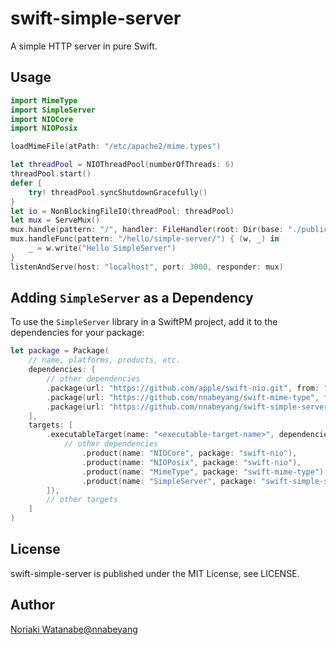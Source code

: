 # swift-simple-server

A simple HTTP server in pure Swift.

## Usage

```swift
import MimeType
import SimpleServer
import NIOCore
import NIOPosix

loadMimeFile(atPath: "/etc/apache2/mime.types")

let threadPool = NIOThreadPool(numberOfThreads: 6)
threadPool.start()
defer {
    try! threadPool.syncShutdownGracefully()
}
let io = NonBlockingFileIO(threadPool: threadPool)
let mux = ServeMux()
mux.handle(pattern: "/", handler: FileHandler(root: Dir(base: "./public", io: io)))
mux.handleFunc(pattern: "/hello/simple-server/") { (w, _) in
    _ = w.write("Hello SimpleServer")
}
listenAndServe(host: "localhost", port: 3000, responder: mux)
```

## Adding `SimpleServer` as a Dependency

To use the `SimpleServer` library in a SwiftPM project, 
add it to the dependencies for your package:

```swift
let package = Package(
    // name, platforms, products, etc.
    dependencies: [
        // other dependencies
        .package(url: "https://github.com/apple/swift-nio.git", from: "2.33.0"),
        .package(url: "https://github.com/nnabeyang/swift-mime-type", from: "0.0.0"),
        .package(url: "https://github.com/nnabeyang/swift-simple-server", from: "0.0.0"),
    ],
    targets: [
        .executableTarget(name: "<executable-target-name>", dependencies: [
            // other dependencies
                .product(name: "NIOCore", package: "swift-nio"),
                .product(name: "NIOPosix", package: "swift-nio"),
                .product(name: "MimeType", package: "swift-mime-type"),
                .product(name: "SimpleServer", package: "swift-simple-server"),
        ]),
        // other targets
    ]
)
```

## License

swift-simple-server is published under the MIT License, see LICENSE.

## Author
[Noriaki Watanabe@nnabeyang](https://twitter.com/nnabeyang)
